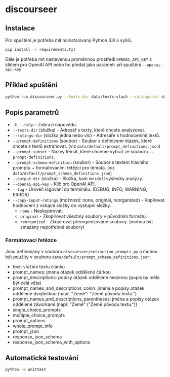 # discourseer

## Instalace
Pro spuštění je potřeba mít nainstalovaný Python 3.8 a vyšší.
```bash
pip install -r requirements.txt
```
Dále je potřeba mít nastavenou proměnnou prostředí `OPENAI_API_KEY` s klíčem pro OpenAI API nebo ho předat jako parametr při spuštění `--openai-api-key`

## Příklad spuštění
```bash 
python run_discourseer.py --texts-dir data/texts-vlach --ratings-dir data/texts-vlach-ratings/ --openai-api-key sk-ZmfV3vvo19y...
```

## Popis parametrů
- `-h`, `--help` - Zobrazí nápovědu.
- `--texts-dir` (složka) - Adresář s texty, které chcete analyzovat.
- `--ratings-dir` (složka jedna nebo víc) - Adresáře s hodnoceními textů.
- `--prompt-definitions` (soubor) - Soubor s definicemi otázek, které chcete z textů extrahovat. (viz `data/default/prompt_definitions.json`)
- `--prompt-subset` - Názvy témat, které chceme vybrat ze souboru `--prompt-definitions`.
- `--prompt-schema-definition` (soubor) - Soubor s textem hlavního promptu + formátovacími řetězci pro témata. (viz `data/default/prompt_schema_definitions.json`)
- `--output-dir` (složka) - Složka, kam se uloží výsledky analýzy.
- `--openai-api-key` - Klíč pro OpenAI API.
- `--log` - Úroveň logování do terminálu. (DEBUG, INFO, WARNING, ERROR)
- `--copy-input-ratings` (možnosti: none, original, reorganized) - Kopírovat hodnocení z vstupní složky do výstupní složky.
  - `none` - Nezkopírovat.
  - `original` - Zkopírovat všechny soubory v původním formátu.
  - `reorganized` - Zkopírovat přeorganizované soubory. (mohou být smazány nepotřebné soubory)

### Formátovací řetězce
Jsou definovány v souboru `discourseer/extraction_prompts.py` a mohou být použity v souboru `data/default/prompt_schema_definitions.json`:  

- text: vložení textu článku
- prompt_names: jména otázek oddělené čárkou
- prompt_descriptions: popisy otázek oddělené mezerou (popis by měla být celá věta)
- prompt_names_and_descriptions_colon: jména a popisy otázek oddělené dvojtečkou (např. "Země": "Země původu textu.") 
- prompt_names_and_descriptions_parentheses: jména a popisy otázek oddělené závorkami (např. "Země" ("Země původu textu."))
- single_choice_prompts
- multiple_choice_prompts
- prompt_options
- whole_prompt_info
- prompt_json
- response_json_schema
- response_json_schema_with_options

## Automatické testování
```bash
python -m unittest
```
